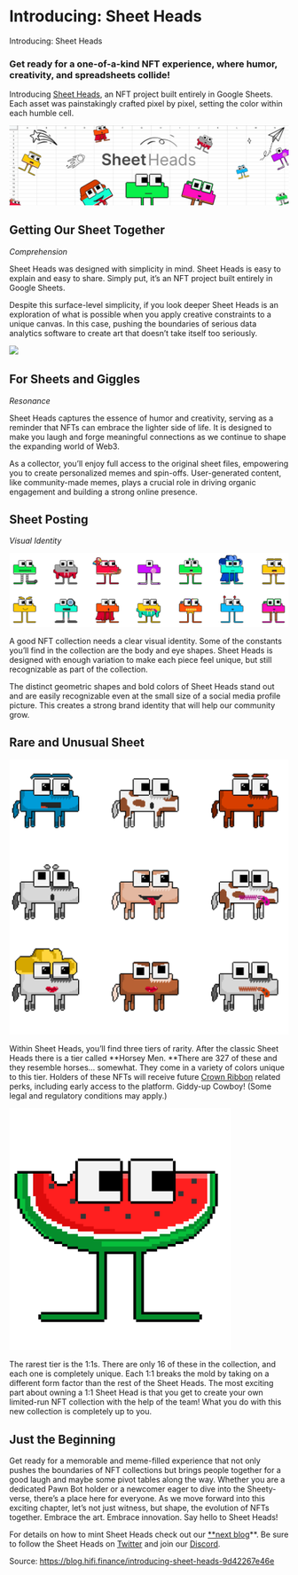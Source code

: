 
# Introducing: Sheet Heads

Introducing: Sheet Heads

### Get ready for a one-of-a-kind NFT experience, where humor, creativity, and spreadsheets collide!

Introducing [Sheet Heads](https://sheetheads.com/), an NFT project built entirely in Google Sheets. Each asset was painstakingly crafted pixel by pixel, setting the color within each humble cell.

![](../images/2023-08-11_introducing-sheet-heads/1_fLXs8RMIM6iBnCmNI0sy2Q.png)

## Getting Our Sheet Together

*Comprehension*

Sheet Heads was designed with simplicity in mind. Sheet Heads is easy to explain and easy to share. Simply put, it’s an NFT project built entirely in Google Sheets.

Despite this surface-level simplicity, if you look deeper Sheet Heads is an exploration of what is possible when you apply creative constraints to a unique canvas. In this case, pushing the boundaries of serious data analytics software to create art that doesn’t take itself too seriously.

![](../images/2023-08-11_introducing-sheet-heads/1_lE7hdUVpWW-DRbbPfSoVjQ.png)

## For Sheets and Giggles

*Resonance*

Sheet Heads captures the essence of humor and creativity, serving as a reminder that NFTs can embrace the lighter side of life. It is designed to make you laugh and forge meaningful connections as we continue to shape the expanding world of Web3.

As a collector, you’ll enjoy full access to the original sheet files, empowering you to create personalized memes and spin-offs. User-generated content, like community-made memes, plays a crucial role in driving organic engagement and building a strong online presence.

## Sheet Posting

*Visual Identity*

![](../images/2023-08-11_introducing-sheet-heads/1_qvC5IxEd1_1vbqu9sPag9Q.png)

A good NFT collection needs a clear visual identity. Some of the constants you’ll find in the collection are the body and eye shapes. Sheet Heads is designed with enough variation to make each piece feel unique, but still recognizable as part of the collection.

The distinct geometric shapes and bold colors of Sheet Heads stand out and are easily recognizable even at the small size of a social media profile picture. This creates a strong brand identity that will help our community grow.

## Rare and Unusual Sheet

![](../images/2023-08-11_introducing-sheet-heads/1_MESaOYLzGz7zR09Aw684wA.png)

Within Sheet Heads, you’ll find three tiers of rarity. After the classic Sheet Heads there is a tier called **Horsey Men. **There are 327 of these and they resemble horses… somewhat. They come in a variety of colors unique to this tier. Holders of these NFTs will receive future [Crown Ribbon](https://www.crownribbon.com/) related perks, including early access to the platform. Giddy-up Cowboy! (Some legal and regulatory conditions may apply.)

![](../images/2023-08-11_introducing-sheet-heads/1_KzHN10xhnjdfm8Ja5qQzTw.png)

The rarest tier is the 1:1s. There are only 16 of these in the collection, and each one is completely unique. Each 1:1 breaks the mold by taking on a different form factor than the rest of the Sheet Heads. The most exciting part about owning a 1:1 Sheet Head is that you get to create your own limited-run NFT collection with the help of the team! What you do with this new collection is completely up to you.

## Just the Beginning

Get ready for a memorable and meme-filled experience that not only pushes the boundaries of NFT collections but brings people together for a good laugh and maybe some pivot tables along the way. Whether you are a dedicated Pawn Bot holder or a newcomer eager to dive into the Sheety-verse, there’s a place here for everyone. As we move forward into this exciting chapter, let’s not just witness, but shape, the evolution of NFTs together. Embrace the art. Embrace innovation. Say hello to Sheet Heads!

For details on how to mint Sheet Heads check out our [**next blog](https://blog.hifi.finance/minting-sheet-heads-1eef2ff8d54)**. Be sure to follow the Sheet Heads on [Twitter](https://twitter.com/sheet_heads) and join our [Discord](https://discord.com/invite/uGxaCppKSH).


Source: https://blog.hifi.finance/introducing-sheet-heads-9d42267e46e
